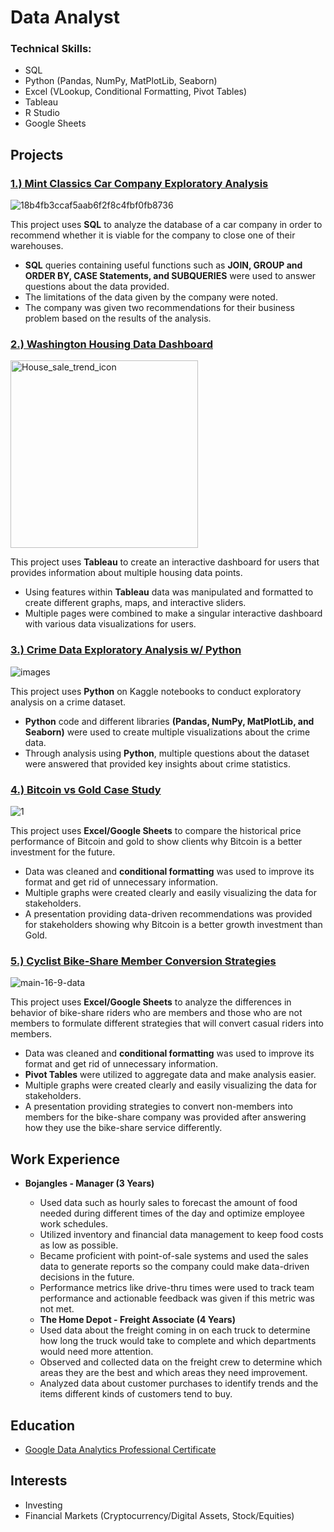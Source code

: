 # Data Analyst

### Technical Skills: 
* SQL
* Python (Pandas, NumPy, MatPlotLib, Seaborn)
* Excel (VLookup, Conditional Formatting, Pivot Tables)
* Tableau
* R Studio
* Google Sheets

## Projects
### [1.) Mint Classics Car Company Exploratory Analysis](https://github.com/dwhite256/Mint-Classics-Company-Exploratory-Analysis)
![18b4fb3ccaf5aab6f2f8c4fbf0fb8736](https://github.com/dwhite256/Data-Analyst-Portfolio/assets/170587320/abe75019-de26-473f-8dc7-20526611d308)

This project uses **SQL** to analyze the database of a car company in order to recommend whether it is viable for the company to close one of their warehouses.
* **SQL** queries containing useful functions such as **JOIN, GROUP and ORDER BY, CASE Statements, and SUBQUERIES** were used to answer questions about the data provided.
* The limitations of the data given by the company were noted.
* The company was given two recommendations for their business problem based on the results of the analysis.

### [2.) Washington Housing Data Dashboard](https://github.com/dwhite256/Washington-Housing-Data-Dashboard)
<img width="300" alt="House_sale_trend_icon" src="https://github.com/dwhite256/Data-Analyst-Portfolio/assets/170587320/746b4359-758a-4c11-8555-d4e116529ca2">

This project uses **Tableau** to create an interactive dashboard for users that provides information about multiple housing data points.
* Using features within **Tableau** data was manipulated and formatted to create different graphs, maps, and interactive sliders.
* Multiple pages were combined to make a singular interactive dashboard with various data visualizations for users.

### [3.) Crime Data Exploratory Analysis w/ Python](https://github.com/dwhite256/Crime-Data-Exploratory-Analysis-w-Python)
![images](https://github.com/dwhite256/Data-Analyst-Portfolio/assets/170587320/13ab0823-61ef-4043-a92d-b5996bbc0eda)

This project uses **Python** on Kaggle notebooks to conduct exploratory analysis on a crime dataset.
* **Python** code and different libraries **(Pandas, NumPy, MatPlotLib, and Seaborn)** were used to create multiple visualizations about the crime data. 
* Through analysis using **Python**, multiple questions about the dataset were answered that provided key insights about crime statistics.

### [4.) Bitcoin vs Gold Case Study](https://github.com/dwhite256/BTC-vs-Gold-Case-Study)
![1](https://github.com/dwhite256/Data-Analyst-Portfolio/assets/170587320/9476ee83-c7c7-4484-bfac-d4d9ac697ec4)

This project uses **Excel/Google Sheets** to compare the historical price performance of Bitcoin and gold to show clients why Bitcoin is a better investment for the future.
* Data was cleaned and **conditional formatting** was used to improve its format and get rid of unnecessary information.
* Multiple graphs were created clearly and easily visualizing the data for stakeholders.
* A presentation providing data-driven recommendations was provided for stakeholders showing why Bitcoin is a better growth investment than Gold.

### [5.) Cyclist Bike-Share Member Conversion Strategies](https://github.com/dwhite256/Cyclist-Bike-Share-Company-Analysis)
![main-16-9-data](https://github.com/dwhite256/Data-Analyst-Portfolio/assets/170587320/963e1691-8ec9-4a4a-9c0a-61fc820436e9)

This project uses **Excel/Google Sheets** to analyze the differences in behavior of bike-share riders who are members and those who are not members to formulate different strategies that will convert casual riders into members.
* Data was cleaned and **conditional formatting** was used to improve its format and get rid of unnecessary information.
* **Pivot Tables** were utilized to aggregate data and make analysis easier.
* Multiple graphs were created clearly and easily visualizing the data for stakeholders.
* A presentation providing strategies to convert non-members into members for the bike-share company was provided after answering how they use the bike-share service differently.

## Work Experience    
* **Bojangles - Manager (3 Years)**
  + Used data such as hourly sales to forecast the amount of food needed during different times of the day and optimize employee work schedules.
  + Utilized inventory and financial data management to keep food costs as low as possible.
  + Became proficient with point-of-sale systems and used the sales data to generate reports so the company could make data-driven decisions in the future.
  + Performance metrics like drive-thru times were used to track team performance and actionable feedback was given if this metric was not met.
 
  * **The Home Depot - Freight Associate (4 Years)**
  + Used data about the freight coming in on each truck to determine how long the truck would take to complete and which departments would need more attention.
  + Observed and collected data on the freight crew to determine which areas they are the best and which areas they need improvement.
  + Analyzed data about customer purchases to identify trends and the items different kinds of customers tend to buy.

## Education
* [Google Data Analytics Professional Certificate](https://coursera.org/share/738fbdde86e5e44aa5f2dc22a20edb69)

## Interests
* Investing
* Financial Markets (Cryptocurrency/Digital Assets, Stock/Equities)
